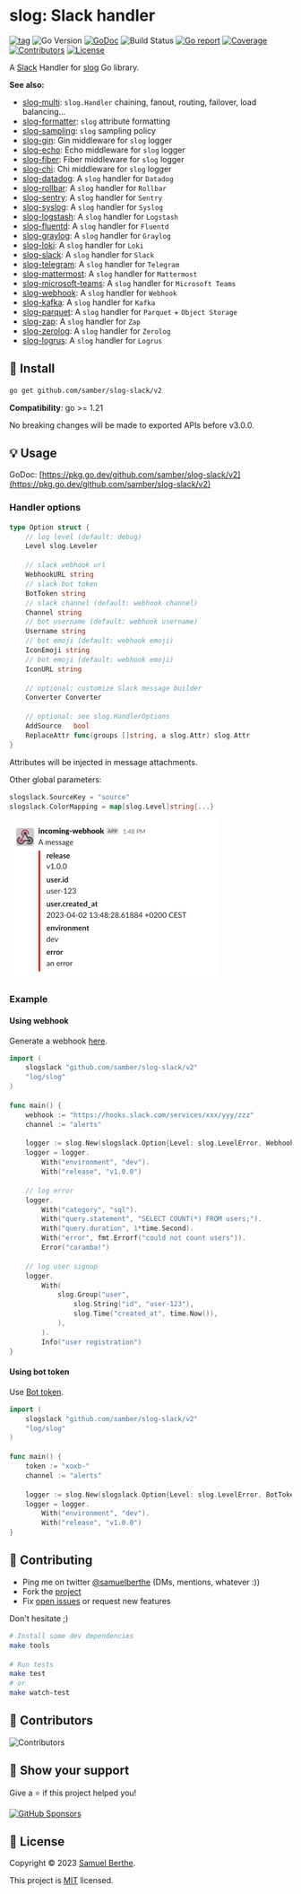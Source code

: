
# slog: Slack handler

[![tag](https://img.shields.io/github/tag/samber/slog-slack.svg)](https://github.com/samber/slog-slack/releases)
![Go Version](https://img.shields.io/badge/Go-%3E%3D%201.21-%23007d9c)
[![GoDoc](https://godoc.org/github.com/samber/slog-slack?status.svg)](https://pkg.go.dev/github.com/samber/slog-slack)
![Build Status](https://github.com/samber/slog-slack/actions/workflows/test.yml/badge.svg)
[![Go report](https://goreportcard.com/badge/github.com/samber/slog-slack)](https://goreportcard.com/report/github.com/samber/slog-slack)
[![Coverage](https://img.shields.io/codecov/c/github/samber/slog-slack)](https://codecov.io/gh/samber/slog-slack)
[![Contributors](https://img.shields.io/github/contributors/samber/slog-slack)](https://github.com/samber/slog-slack/graphs/contributors)
[![License](https://img.shields.io/github/license/samber/slog-slack)](./LICENSE)

A [Slack](https://slack.com) Handler for [slog](https://pkg.go.dev/golang.org/log/slog) Go library.

**See also:**

- [slog-multi](https://github.com/samber/slog-multi): `slog.Handler` chaining, fanout, routing, failover, load balancing...
- [slog-formatter](https://github.com/samber/slog-formatter): `slog` attribute formatting
- [slog-sampling](https://github.com/samber/slog-sampling): `slog` sampling policy
- [slog-gin](https://github.com/samber/slog-gin): Gin middleware for `slog` logger
- [slog-echo](https://github.com/samber/slog-echo): Echo middleware for `slog` logger
- [slog-fiber](https://github.com/samber/slog-fiber): Fiber middleware for `slog` logger
- [slog-chi](https://github.com/samber/slog-chi): Chi middleware for `slog` logger
- [slog-datadog](https://github.com/samber/slog-datadog): A `slog` handler for `Datadog`
- [slog-rollbar](https://github.com/samber/slog-rollbar): A `slog` handler for `Rollbar`
- [slog-sentry](https://github.com/samber/slog-sentry): A `slog` handler for `Sentry`
- [slog-syslog](https://github.com/samber/slog-syslog): A `slog` handler for `Syslog`
- [slog-logstash](https://github.com/samber/slog-logstash): A `slog` handler for `Logstash`
- [slog-fluentd](https://github.com/samber/slog-fluentd): A `slog` handler for `Fluentd`
- [slog-graylog](https://github.com/samber/slog-graylog): A `slog` handler for `Graylog`
- [slog-loki](https://github.com/samber/slog-loki): A `slog` handler for `Loki`
- [slog-slack](https://github.com/samber/slog-slack): A `slog` handler for `Slack`
- [slog-telegram](https://github.com/samber/slog-telegram): A `slog` handler for `Telegram`
- [slog-mattermost](https://github.com/samber/slog-mattermost): A `slog` handler for `Mattermost`
- [slog-microsoft-teams](https://github.com/samber/slog-microsoft-teams): A `slog` handler for `Microsoft Teams`
- [slog-webhook](https://github.com/samber/slog-webhook): A `slog` handler for `Webhook`
- [slog-kafka](https://github.com/samber/slog-kafka): A `slog` handler for `Kafka`
- [slog-parquet](https://github.com/samber/slog-parquet): A `slog` handler for `Parquet` + `Object Storage`
- [slog-zap](https://github.com/samber/slog-zap): A `slog` handler for `Zap`
- [slog-zerolog](https://github.com/samber/slog-zerolog): A `slog` handler for `Zerolog`
- [slog-logrus](https://github.com/samber/slog-logrus): A `slog` handler for `Logrus`

## 🚀 Install

```sh
go get github.com/samber/slog-slack/v2
```

**Compatibility**: go >= 1.21

No breaking changes will be made to exported APIs before v3.0.0.

## 💡 Usage

GoDoc: [https://pkg.go.dev/github.com/samber/slog-slack/v2](https://pkg.go.dev/github.com/samber/slog-slack/v2)

### Handler options

```go
type Option struct {
    // log level (default: debug)
    Level slog.Leveler

    // slack webhook url
    WebhookURL string
    // slack bot token
    BotToken string
    // slack channel (default: webhook channel)
    Channel string
    // bot username (default: webhook username)
    Username string
    // bot emoji (default: webhook emoji)
    IconEmoji string
    // bot emoji (default: webhook emoji)
    IconURL string

    // optional: customize Slack message builder
    Converter Converter

    // optional: see slog.HandlerOptions
    AddSource   bool
    ReplaceAttr func(groups []string, a slog.Attr) slog.Attr
}
```

Attributes will be injected in message attachments.

Other global parameters:

```go
slogslack.SourceKey = "source"
slogslack.ColorMapping = map[slog.Level]string{...}
```

![screenshot](./screenshot.png)

### Example

#### Using webhook

Generate a webhook [here](https://slack.com/apps/A0F7XDUAZ-incoming-webhooks).

```go
import (
    slogslack "github.com/samber/slog-slack/v2"
    "log/slog"
)

func main() {
    webhook := "https://hooks.slack.com/services/xxx/yyy/zzz"
    channel := "alerts"

    logger := slog.New(slogslack.Option{Level: slog.LevelError, WebhookURL: webhook, Channel: channel}.NewSlackHandler())
    logger = logger.
        With("environment", "dev").
        With("release", "v1.0.0")

    // log error
    logger.
        With("category", "sql").
        With("query.statement", "SELECT COUNT(*) FROM users;").
        With("query.duration", 1*time.Second).
        With("error", fmt.Errorf("could not count users")).
        Error("caramba!")

    // log user signup
    logger.
        With(
            slog.Group("user",
                slog.String("id", "user-123"),
                slog.Time("created_at", time.Now()),
            ),
        ).
        Info("user registration")
}
```

#### Using bot token

Use [Bot token](https://api.slack.com/authentication/token-types#bot).

```go
import (
	slogslack "github.com/samber/slog-slack/v2"
	"log/slog"
)

func main() {
    token := "xoxb-"
    channel := "alerts"

    logger := slog.New(slogslack.Option{Level: slog.LevelError, BotToken: token, Channel: channel}.NewSlackHandler())
    logger = logger.
        With("environment", "dev").
        With("release", "v1.0.0")
}
```

## 🤝 Contributing

- Ping me on twitter [@samuelberthe](https://twitter.com/samuelberthe) (DMs, mentions, whatever :))
- Fork the [project](https://github.com/samber/slog-slack)
- Fix [open issues](https://github.com/samber/slog-slack/issues) or request new features

Don't hesitate ;)

```bash
# Install some dev dependencies
make tools

# Run tests
make test
# or
make watch-test
```

## 👤 Contributors

![Contributors](https://contrib.rocks/image?repo=samber/slog-slack)

## 💫 Show your support

Give a ⭐️ if this project helped you!

[![GitHub Sponsors](https://img.shields.io/github/sponsors/samber?style=for-the-badge)](https://github.com/sponsors/samber)

## 📝 License

Copyright © 2023 [Samuel Berthe](https://github.com/samber).

This project is [MIT](./LICENSE) licensed.
